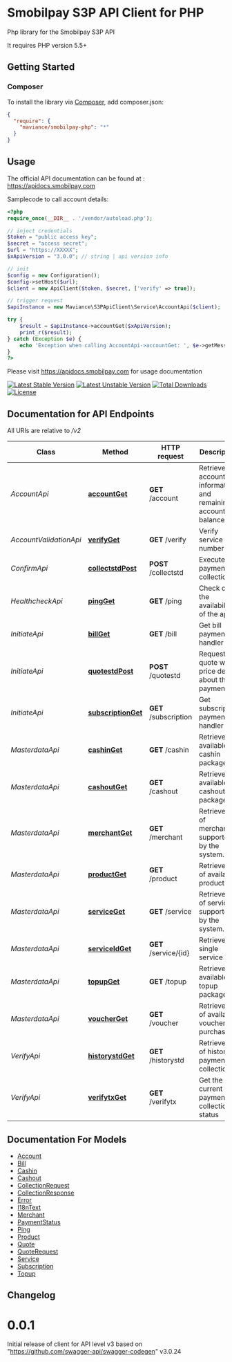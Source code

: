 # Smobilpay S3P API Client for PHP

Php library for the Smobilpay S3P API

It requires PHP version 5.5+

## Getting Started

### Composer

To install the library via [Composer](https://getcomposer.org/), add composer.json:

```json
{
  "require": {
    "maviance/smobilpay-php": "*"
  }
}
```

## Usage

The official API documentation can be found at : https://apidocs.smobilpay.com

Samplecode to call account details:

```php
<?php
require_once(__DIR__ . '/vendor/autoload.php');

// inject credentials
$token = "public access key";
$secret = "access secret";
$url = "https://XXXXX";
$xApiVersion = "3.0.0"; // string | api version info

// init
$config = new Configuration();
$config->setHost($url);
$client = new ApiClient($token, $secret, ['verify' => true]);

// trigger request
$apiInstance = new Maviance\S3PApiClient\Service\AccountApi($client);

try {
    $result = $apiInstance->accountGet($xApiVersion);
    print_r($result);
} catch (Exception $e) {
    echo 'Exception when calling AccountApi->accountGet: ', $e->getMessage(), PHP_EOL;
}
?>
```

Please visit https://apidocs.smobilpay.com for usage documentation

[![Latest Stable Version](https://poser.pugx.org/maviance/smobilpay-php/v/stable.svg)](https://packagist.org/packages/maviance/smobilpay-php) [![Latest Unstable Version](https://poser.pugx.org/maviance/smobilpay-php/v/unstable.svg)](https://packagist.org/packages/maviance/smobilpay-php) [![Total Downloads](https://poser.pugx.org/maviance/smobilpay-php/downloads.svg)](https://packagist.org/packages/maviance/smobilpay-php) [![License](https://poser.pugx.org/maviance/smobilpay-php/license.svg)](https://packagist.org/packages/maviance/smobilpay-php)


## Documentation for API Endpoints

All URIs are relative to */v2*

Class | Method | HTTP request | Description
------------ | ------------- | ------------- | -------------
*AccountApi* | [**accountGet**](docs/Api/AccountApi.md#accountget) | **GET** /account | Retrieve account information and remaining account balance
*AccountValidationApi* | [**verifyGet**](docs/Api/AccountValidationApi.md#verifyget) | **GET** /verify | Verify service number
*ConfirmApi* | [**collectstdPost**](docs/Api/ConfirmApi.md#collectstdpost) | **POST** /collectstd | Execute payment collection
*HealthcheckApi* | [**pingGet**](docs/Api/HealthcheckApi.md#pingget) | **GET** /ping | Check on the availability of the api
*InitiateApi* | [**billGet**](docs/Api/InitiateApi.md#billget) | **GET** /bill | Get bill payment handler
*InitiateApi* | [**quotestdPost**](docs/Api/InitiateApi.md#quotestdpost) | **POST** /quotestd | Request quote with price details about the payment
*InitiateApi* | [**subscriptionGet**](docs/Api/InitiateApi.md#subscriptionget) | **GET** /subscription | Get subscription payment handler
*MasterdataApi* | [**cashinGet**](docs/Api/MasterdataApi.md#cashinget) | **GET** /cashin | Retrieve available cashin packages
*MasterdataApi* | [**cashoutGet**](docs/Api/MasterdataApi.md#cashoutget) | **GET** /cashout | Retrieves available cashout packages
*MasterdataApi* | [**merchantGet**](docs/Api/MasterdataApi.md#merchantget) | **GET** /merchant | Retrieve list of merchants supported by the system.
*MasterdataApi* | [**productGet**](docs/Api/MasterdataApi.md#productget) | **GET** /product | Retrieve list of available products
*MasterdataApi* | [**serviceGet**](docs/Api/MasterdataApi.md#serviceget) | **GET** /service | Retrieve list of services supported by the system.
*MasterdataApi* | [**serviceIdGet**](docs/Api/MasterdataApi.md#serviceidget) | **GET** /service/{id} | Retrieve single service
*MasterdataApi* | [**topupGet**](docs/Api/MasterdataApi.md#topupget) | **GET** /topup | Retrieve available topup packages
*MasterdataApi* | [**voucherGet**](docs/Api/MasterdataApi.md#voucherget) | **GET** /voucher | Retrieve list of available vouchers to purchase
*VerifyApi* | [**historystdGet**](docs/Api/VerifyApi.md#historystdget) | **GET** /historystd | Retrieve list of historic payment collection.
*VerifyApi* | [**verifytxGet**](docs/Api/VerifyApi.md#verifytxget) | **GET** /verifytx | Get the current payment collection status

## Documentation For Models

 - [Account](docs/Model/Account.md)
 - [Bill](docs/Model/Bill.md)
 - [Cashin](docs/Model/Cashin.md)
 - [Cashout](docs/Model/Cashout.md)
 - [CollectionRequest](docs/Model/CollectionRequest.md)
 - [CollectionResponse](docs/Model/CollectionResponse.md)
 - [Error](docs/Model/Error.md)
 - [I18nText](docs/Model/I18nText.md)
 - [Merchant](docs/Model/Merchant.md)
 - [PaymentStatus](docs/Model/PaymentStatus.md)
 - [Ping](docs/Model/Ping.md)
 - [Product](docs/Model/Product.md)
 - [Quote](docs/Model/Quote.md)
 - [QuoteRequest](docs/Model/QuoteRequest.md)
 - [Service](docs/Model/Service.md)
 - [Subscription](docs/Model/Subscription.md)
 - [Topup](docs/Model/Topup.md)


## Changelog

# 0.0.1

Initial release of client for API level v3 based on "https://github.com/swagger-api/swagger-codegen" v3.0.24
